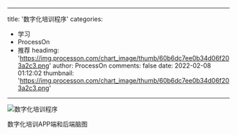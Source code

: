 
---
title: '数字化培训程序'
categories: 
 - 学习
 - ProcessOn
 - 推荐
headimg: 'https://img.processon.com/chart_image/thumb/60b6dc7ee0b34d06f203a2c3.png'
author: ProcessOn
comments: false
date: 2022-02-08 01:12:02
thumbnail: 'https://img.processon.com/chart_image/thumb/60b6dc7ee0b34d06f203a2c3.png'
---

<div>   
<img class="thumb" alt="数字化培训程序" src="https://img.processon.com/chart_image/thumb/60b6dc7ee0b34d06f203a2c3.png" referrerpolicy="no-referrer">
<p>数字化培训APP端和后端脑图</p>  
</div>
            